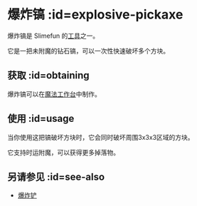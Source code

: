 # 爆炸镐 :id=explosive-pickaxe

爆炸镐是 Slimefun 的[工具](/Tools)之一。

它是一把未附魔的钻石镐，可以一次性快速破坏多个方块。

## 获取 :id=obtaining

爆炸镐可以在[魔法工作台](/Magic-Workbench)中制作。

## 使用 :id=usage

当你使用这把镐破坏方块时，它会同时破坏周围3x3x3区域的方块。

它支持时运附魔，可以获得更多掉落物。

## 另请参见 :id=see-also

* [爆炸铲](/Explosive-Shovel)
